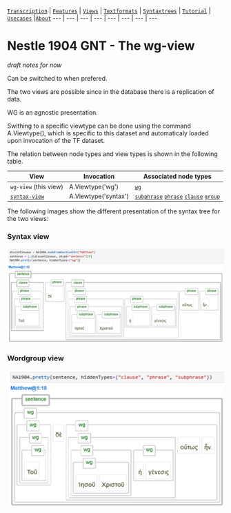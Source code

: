 
<a name="start"></a>
[`Transcription`](transcription.md#start) | [`Features`](features/README.md#start) | [`Views`](views.md#start) | [`Textformats`](textformats.md#start) | [`Syntaxtrees`](syntaxtrees.md#start) | [`Tutorial`](../tutorial/README.md#start) | [`Usecases`](usecases/README.md#start) |[`About`](about.md#start)
---  | --- | --- | --- | --- | --- | --- | ---

# Nestle 1904 GNT - The wg-view

*draft notes for now* 

Can be switched to when prefered.

The two views are possible since in the database there is a replication of data.

WG is an agnostic presentation. 

Swithing to a specific viewtype can be done using the command A.Viewtype(), which is specific to this dataset and automaticaly loaded upon invocation of the TF dataset.

The relation between node types and view types is shown in the following table.

View | Invocation | Associated node types | 
--- | --- | ---
`wg-view` (this view) | A.Viewtype('wg') | [`wg`](featuresbynodetype.md#wordgroup-nodes) 
[`syntax-view`](syntax-view.md#start) | A.Viewtype('syntax') | [`subphrase`](features/featuresbynodetype.md#subphrase-nodes) [`phrase`](features/featuresbynodetype.md#phrase-nodes) [`clause`](features/featuresbynodetype.md#clause-nodes) [`group`](features/featuresbynodetype.md#group-nodes)

The following images show the different presentation of the syntax tree for the two views:

### Syntax view

<img src="features/images/syntax_view.png" width="650">

### Wordgroup view

<img src="features/images/wgview.png" width="650">

